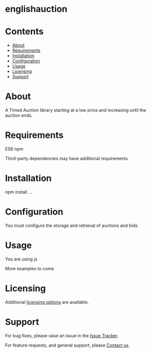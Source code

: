 
englishauction
==============

Contents
========

* [About](#about)
* [Requirements](#requirements)
* [Installation](#installation)
* [Configuration](#configuration)
* [Usage](#usage)
* [Licensing](#licensing)
* [Support](#support)

# About
A Timed Auction library starting at a low price and increasing until the auction ends.

# Requirements
ES6
npm


Third-party dependencies may have additional requirements.

# Installation
npm install ...


# Configuration
You must configure the storage and retrieval of auctions and bids.

# Usage
You are using js


More examples to come

# Licensing
Additional [licensing options][licensing] are available.

# Support
For bug fixes, please raise an issue in the [Issue Tracker][bugs].

For feature requests, and general support, please [Contact us][contact].



[bugs]: https://github.com/mindpowered/english-auction-js/issues
[contact]: https://mindpowered.dev/support.html?ref=english-auction-js/
[docs]: https://mindpowered.github.io/english-auction-js/
[licensing]: https://mindpowered.dev/?ref=english-auction-js
